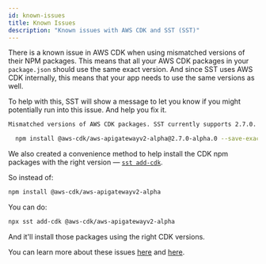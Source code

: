 ```yaml
---
id: known-issues
title: Known Issues
description: "Known issues with AWS CDK and SST (SST)"
---
```


There is a known issue in AWS CDK when using mismatched versions of their NPM packages. This means that all your AWS CDK packages in your `package.json` should use the same exact version. And since SST uses AWS CDK internally, this means that your app needs to use the same versions as well.

To help with this, SST will show a message to let you know if you might potentially run into this issue. And help you fix it.

```bash
Mismatched versions of AWS CDK packages. SST currently supports 2.7.0. Fix using:

  npm install @aws-cdk/aws-apigatewayv2-alpha@2.7.0-alpha.0 --save-exact
```

We also created a convenience method to help install the CDK npm packages with the right version — [`sst add-cdk`](packages/cli.md#add-cdk-packages).

So instead of:

```bash
npm install @aws-cdk/aws-apigatewayv2-alpha
```

You can do:

```bash
npx sst add-cdk @aws-cdk/aws-apigatewayv2-alpha
```

And it'll install those packages using the right CDK versions.

You can learn more about these issues [here](https://github.com/aws/aws-cdk/issues/9578) and [here](https://github.com/aws/aws-cdk/issues/542).
